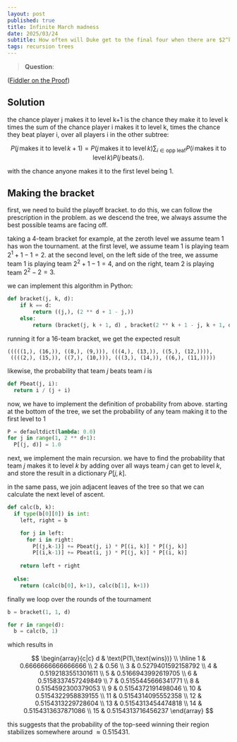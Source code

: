 ```yaml
---
layout: post
published: true
title: Infinite March madness
date: 2025/03/24
subtitle: How often will Duke get to the final four when there are $2^k$ teams?
tags: recursion trees
---
```


>**Question**:

<!--more-->

([Fiddler on the Proof](URL))

## Solution

the chance player j makes it to level k+1 is the chance they make it to level k times the sum of the chance player i makes it to level k, times the chance they beat player i, over all players i in the other subtree:

$$ P(j\,\text{makes it to level}\, k+1) = P(j\,\text{makes it to level}\,k)\sum_{i\in\text{opp leaf}} P(i\,\text{makes it to level}\, k)P(j\,\text{beats}\, i). $$

with the chance anyone makes it to the first level being $1$.

## Making the bracket

first, we need to build the playoff bracket. to do this, we can follow the prescription in the problem. as we descend the tree, we always assume the best possible teams are facing off. 

taking a $4$-team bracket for example, at the zeroth level we assume team $1$ has won the tournament. at the first level, we assume team $1$ is playing team $2^1 + 1 - 1 = 2.$ at the second level, on the left side of the tree, we assume team $1$ is playing team $2^2+1-1 = 4$, and on the right, team $2$ is playing team $2^2 - 2 = 3.$ 

we can implement this algorithm in Python:

```python
def bracket(j, k, d):
    if k == d:
        return ((j,), (2 ** d + 1 - j,))
    else:
        return (bracket(j, k + 1, d) , bracket(2 ** k + 1 - j, k + 1, d))
```

running it for a $16$-team bracket, we get the expected result

```
(((((1,), (16,)), ((8,), (9,))), (((4,), (13,)), ((5,), (12,)))),
 ((((2,), (15,)), ((7,), (10,))), (((3,), (14,)), ((6,), (11,)))))
```

likewise, the probability that team $j$ beats team $i$ is 

```python
def Pbeat(j, i):
  return i / (j + i)
```

now, we have to implement the definition of probability from above. starting at the bottom of the tree, we set the probability of any team making it to the first level to $1$

```python
P = defaultdict(lambda: 0.0)
for j in range(1, 2 ** d+1):
  P[(j, d)] = 1.0
```

next, we implement the main recursion. we have to find the probability that team $j$ makes it to level $k$ by adding over all ways team $j$ can get to level $k$, and store the result in a dictionary $P\left[j, k\right]$.

in the same pass, we join adjacent leaves of the tree so that we can calculate the next level of ascent. 

```python
def calc(b, k):
  if type(b[0][0]) is int:
    left, right = b

    for j in left:
      for i in right:
        P[(j,k-1)] += Pbeat(j, i) * P[(i, k)] * P[(j, k)]
        P[(i,k-1)] += Pbeat(i, j) * P[(j, k)] * P[(i, k)]
    
    return left + right
  
  else:
    return (calc(b[0], k+1), calc(b[1], k+1))
```

finally we loop over the rounds of the tournament

```python
b = bracket(1, 1, d)

for r in range(d):
  b = calc(b, 1)
```

which results in

$$
\begin{array}{c|c}
d & \text{P(1\,\text{wins})} \\ \hline
1  & 0.6666666666666666  \\
2  & 0.56 \\
3  & 0.5279401592158792 \\
4  & 0.5192183551301611 \\
5  & 0.5166943992619705 \\
6  & 0.5158337457249849 \\
7  & 0.5155445666341771 \\
8  & 0.5154592300379053 \\
9  & 0.5154372191498046 \\
10 & 0.5154322958839155 \\
11 & 0.5154314095552358 \\
12 & 0.5154313229728604 \\
13 & 0.5154313454474818 \\
14 & 0.5154313637871086 \\
15 & 0.5154313716456237
\end{array}
$$

this suggests that the probability of the top-seed winning their region stabilizes somewhere around $\approx 0.515431.$

<br>
